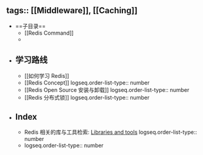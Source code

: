 tags:: [[Middleware]], [[Caching]]
---

- ==子目录==
	- [[Redis Command]]
	-
- ## 学习路线
	- [[如何学习 Redis]]
	- [[Redis Concept]]
	  logseq.order-list-type:: number
	- [[Redis Open Source 安装与卸载]]
	  logseq.order-list-type:: number
	- [[Redis 分布式锁]]
	  logseq.order-list-type:: number
- ## Index
	- Redis 相关的库与工具检索: [Libraries and tools](https://redis.io/docs/latest/integrate/)
	  logseq.order-list-type:: number
	- logseq.order-list-type:: number